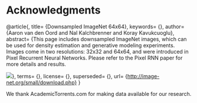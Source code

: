 # Acknowledgments
@article{,
title= {Downsampled ImageNet 64x64},
keywords= {},
author= {Aaron van den Oord and Nal Kalchbrenner and Koray Kavukcuoglu},
abstract= {This page includes downsampled ImageNet images, which can be used for density estimation and generative modeling experiments. Images come in two resolutions: 32x32 and 64x64, and were introduced in Pixel Recurrent Neural Networks. Please refer to the Pixel RNN paper for more details and results. 

![](https://i.imgur.com/s6gdDuX.jpg)},
terms= {},
license= {},
superseded= {},
url= {http://image-net.org/small/download.php}
}

We thank AcademicTorrents.com for making data available for our research.
